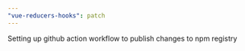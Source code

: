 ```yaml
---
"vue-reducers-hooks": patch
---
```


Setting up github action workflow to publish changes to npm registry

